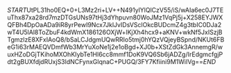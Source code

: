 $START$UtPL31ho0EQ+0+L3Mz2ri+LV++N491ylYlQlCzV55/iS/wAIa6ec0J7TEuThx87xa28rd7mzDTGsUNs97tHj3dYhpuvn80WoJMz1VqPj5j+X258EYJWXQFBh4DpOaADa9iR8yrPewI9Ncx7JklJvIDsVSclOkcBUDcmZ4g3tbIC0DJa2wT4U5lAl8ToZbuF4kdWmX186126OXjW+lKjXh4hcx9+aKNV+wkNf5JxISzjBTgmzlzE8XFxIAoQ8/bSaLCJdgmUQwRRIo5tmj0hYQzVQjeyBSpnd/NKUt6FBeG1i63rMAEQVDmfWb3MrYuXoNe1j2e1oBgd+XJ0b+XStZdGk3AnnemgR/wuxHZoDGjTKihoMXOhKIybTe1Hl6cc8mmf1DoK9VQ6Sb6jADZg/IrEdgmcfgjPdt2gBUXfdjdRUxjS3ldNCFynxGlqnaC+PUGQ/3FY7Kfiini9M1WiIVg==$END$